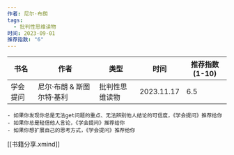 ```yaml
---
作者: 尼尔·布朗
tags:
  - 批判性思维读物
时间: 2023-09-01
推荐指数: "6"
---
```



| 书名 | 作者 | 类型 | 时间 | 推荐指数(1-10) | 
| --- | --- | --- | --- | ---|
| 学会提问 | 尼尔·布朗 & 斯图尔特·基利 | 批判性思维读物 | 2023.11.17 | 6.5 |

	- 如果你发现你总是无法get问题的重点、无法辨别他人结论的可信度，《学会提问》推荐给你
	- 如果你总是轻信他人言论，《学会提问》推荐给你
	- 如果你想扩展自己的思考方式，《学会提问》推荐给你

[[书籍分享.xmind]] 
